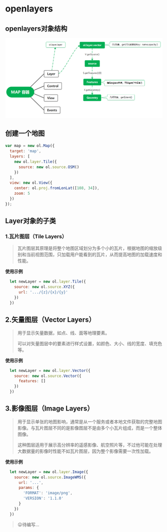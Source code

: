 # openlayers
## openlayers对象结构
![openlayers对象结构](./openlayersClass.png)

## 创建一个地图
```js
var map = new ol.Map({
  target: 'map',
  layers: [
    new ol.layer.Tile({
      source: new ol.source.OSM()
    })
  ],
  view: new ol.View({
    center: ol.proj.fromLonLat([108, 34]),
    zoom: 5
  })
});
```

## Layer对象的子类

### 1.瓦片图层（Tile Layers）
> 瓦片图层其原理是将整个地图区域划分为多个小的瓦片，根据地图的缩放级别和当前视图范围，只加载用户能看到的瓦片，从而提高地图的加载速度和性能。

**使用示例**
```js
  let newLayer = new ol.layer.Tile({
    source: new ol.source.XYZ({
      url: '.../{z}/{x}/{y}'
    })
  })
```

## 2.矢量图层（Vector Layers）
> 用于显示矢量数据，如点、线、面等地理要素。
> 
> 可以对矢量图层中的要素进行样式设置，如颜色、大小、线的宽度、填充色等。

**使用示例**
```js
  let newLayer = new ol.layer.Vector({
    source: new ol.source.Vector({
      features: []
    })
  })
```

## 3.影像图层（Image Layers）
> 用于显示单张的地图影响，通常是从一个服务或者本地文件获取的完整地图影像。与瓦片图层不同的是影像图层不是由多个小瓦片组成，而是一个整体图像。
> 
> 这种图层适用于展示高分辨率的遥感影像、航空照片等，不过他可能在处理大数据量的影像时性能不如瓦片图层，因为整个影像需要一次性加载。

**使用示例**
```js
  let newLayer = new ol.layer.Image({
    source: new ol.source.ImageWMS({
      url: '...',
      params: {
        'FORMAT': 'image/png',
        'VERSION': '1.1.0'
      }
    })
  })
```

> 😛待编写...